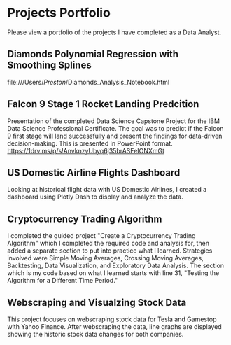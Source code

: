 # Projects Portfolio
Please view a portfolio of the projects I have completed as a Data Analyst.

## Diamonds Polynomial Regression with Smoothing Splines
file:///Users/_Preston_/Diamonds_Analysis_Notebook.html

## Falcon 9 Stage 1 Rocket Landing Predcition 
Presentation of the completed Data Science Capstone Project for the IBM Data Science Professional Certificate. The goal was to predict if the Falcon 9 first stage will land successfully and present the findings for data-driven decision-making. This is presented in PowerPoint format.
https://1drv.ms/p/s!AnvknzyUbyq6j35brASFeIONXmGt

## US Domestic Airline Flights Dashboard
Looking at historical flight data with US Domestic Airlines, I created a dashboard using Plotly Dash 
to display and analyze the data.

## Cryptocurrency Trading Algorithm
I completed the guided project "Create a Cryptocurrency Trading Algorithm" which I completed the required code and analysis for, then added a separate section to put into practice what I learned. Strategies involved were Simple Moving Averages, Crossing Moving Averages, Backtesting, Data Visualization, and Exploratory Data Analysis. The section which is my code based on what I learned starts with line 31, "Testing the Algorithm for a Different Time Period."

## Webscraping and Visualzing Stock Data
This project focuses on webscraping stock data for Tesla and Gamestop with Yahoo Finance. After webscraping the data, line graphs are displayed showing the historic stock data changes for both companies.
